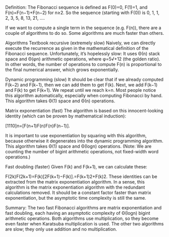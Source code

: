 Definition: The Fibonacci sequence is defined as F(0)=0, F(1)=1, and F(n)=F(n−1)+F(n−2) for n≥2. So the sequence (starting with F(0)) is 0, 1, 1, 2, 3, 5, 8, 13, 21, ….

If we want to compute a single term in the sequence (e.g. F(n)), there are a couple of algorithms to do so. Some algorithms are much faster than others.

Algorithms
Textbook recursive (extremely slow)
Naively, we can directly execute the recurrence as given in the mathematical definition of the Fibonacci sequence. Unfortunately, it’s hopelessly slow: It uses Θ(n) stack space and Θ(φn) arithmetic operations, where φ=5√+12 (the golden ratio). In other words, the number of operations to compute F(n) is proportional to the final numerical answer, which grows exponentially.

Dynamic programming (slow)
It should be clear that if we already computed F(k−2) and F(k−1), then we can add them to get F(k). Next, we add F(k−1) and F(k) to get F(k+1). We repeat until we reach k=n. Most people notice this algorithm automatically, especially when computing Fibonacci by hand. This algorithm takes Θ(1) space and Θ(n) operations.

Matrix exponentiation (fast)
The algorithm is based on this innocent-looking identity (which can be proven by mathematical induction):

[1110]n=[F(n+1)F(n)F(n)F(n−1)].

It is important to use exponentiation by squaring with this algorithm, because otherwise it degenerates into the dynamic programming algorithm. This algorithm takes Θ(1) space and Θ(logn) operations. (Note: We are counting the number of bigint arithmetic operations, not fixed-width word operations.)

Fast doubling (faster)
Given F(k) and F(k+1), we can calculate these:

F(2k)F(2k+1)=F(k)[2F(k+1)−F(k)].=F(k+1)2+F(k)2.
These identities can be extracted from the matrix exponentiation algorithm. In a sense, this algorithm is the matrix exponentiation algorithm with the redundant calculations removed. It should be a constant factor faster than matrix exponentiation, but the asymptotic time complexity is still the same.

Summary: The two fast Fibonacci algorithms are matrix exponentiation and fast doubling, each having an asymptotic complexity of Θ(logn) bigint arithmetic operations. Both algorithms use multiplication, so they become even faster when Karatsuba multiplication is used. The other two algorithms are slow; they only use addition and no multiplication.

